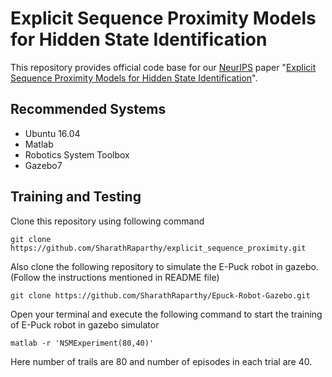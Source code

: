 # Explicit Sequence Proximity Models for Hidden State Identification
This repository provides official code base for our [NeurIPS](https://nips.cc/) paper "[Explicit Sequence Proximity Models for Hidden State Identification](https://www.ias.informatik.tu-darmstadt.de/uploads/Team/JoniPajarinen/RLPO2018_paper_20.pdf)".

## Recommended Systems
* Ubuntu 16.04
* Matlab
* Robotics System Toolbox
* Gazebo7
## Training and Testing
Clone this repository using following command
```
git clone https://github.com/SharathRaparthy/explicit_sequence_proximity.git
```
Also clone the following repository to simulate the E-Puck robot in gazebo. (Follow the instructions mentioned in README file)
```
git clone https://github.com/SharathRaparthy/Epuck-Robot-Gazebo.git
```

Open your terminal and execute the following command to start the training of E-Puck robot in gazebo simulator

```
matlab -r 'NSMExperiment(80,40)'
```
Here number of trails are 80 and number of episodes in each trial are 40.
